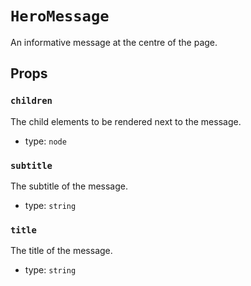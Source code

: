 `HeroMessage`
=============

An informative message at the centre of the page.

Props
-----

### `children`

The child elements to be rendered next to the message.

- type: `node`


### `subtitle`

The subtitle of the message.

- type: `string`


### `title`

The title of the message.

- type: `string`

